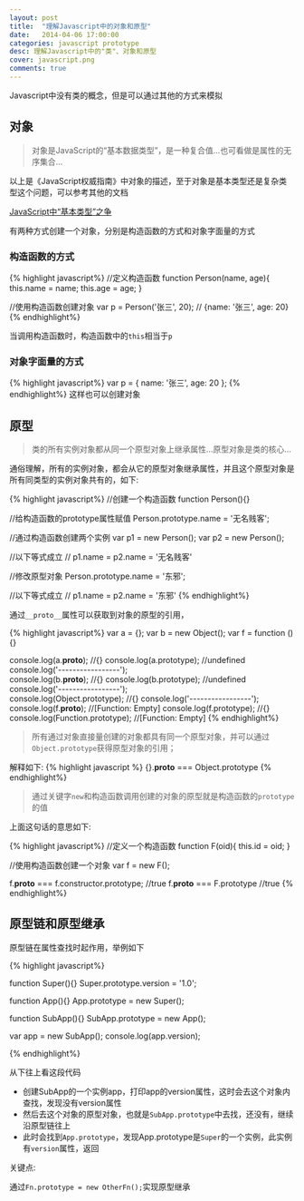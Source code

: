 ```yaml
---
layout: post
title:  "理解Javascript中的对象和原型"
date:   2014-04-06 17:00:00
categories: javascript prototype
desc: 理解Javascript中的"类"、对象和原型
cover: javascript.png
comments: true
---
```


Javascript中没有类的概念，但是可以通过其他的方式来模拟

## 对象

> 对象是JavaScript的“基本数据类型”，是一种复合值…也可看做是属性的无序集合…

以上是《JavaScript权威指南》中对象的描述，至于对象是基本类型还是复杂类型这个问题，可以参考其他的文档

[JavaScript中“基本类型”之争](http://www.cnblogs.com/snandy/archive/2013/01/02/2841899.html)

有两种方式创建一个对象，分别是构造函数的方式和对象字面量的方式


### 构造函数的方式

{% highlight javascript%}
//定义构造函数
function Person(name, age){
  this.name = name;
  this.age = age;
  }

//使用构造函数创建对象
var p = Person('张三', 20); // {name: '张三', age: 20}
{% endhighlight%}


当调用构造函数时，构造函数中的`this`相当于`p`

### 对象字面量的方式

{% highlight javascript%}
var p = {
  name: '张三',
  age: 20
};
{% endhighlight%}
这样也可以创建对象

## 原型

> 类的所有实例对象都从同一个原型对象上继承属性…原型对象是类的核心…

通俗理解，所有的实例对象，都会从它的原型对象继承属性，并且这个原型对象是所有同类型的实例对象共有的，如下:


{% highlight javascript%}
//创建一个构造函数
function Person(){}

//给构造函数的prototype属性赋值
Person.prototype.name = '无名贱客';

//通过构造函数创建两个实例
var p1 = new Person();
var p2 = new Person();

//以下等式成立
// p1.name = p2.name = '无名贱客'

//修改原型对象
Person.prototype.name = '东邪';

//以下等式成立
// p1.name = p2.name = '东邪'
{% endhighlight%}

通过`__proto__`属性可以获取到对象的原型的引用，


{% highlight javascript%}
var a = {};
var b = new Object();
var f = function () {}

console.log(a.__proto__);                             //{}
console.log(a.prototype);                             //undefined
console.log('-----------------');   
console.log(b.__proto__);                             //{}
console.log(b.prototype);                             //undefined
console.log('-----------------');  
console.log(Object.prototype);                        //{}
console.log('-----------------');
console.log(f.__proto__);                             //[Function: Empty]
console.log(f.prototype);                             //{}
console.log(Function.prototype);                      //[Function: Empty]
{% endhighlight%}

> 所有通过对象直接量创建的对象都具有同一个原型对象，并可以通过`Object.prototype`获得原型对象的引用；

解释如下:
{% highlight javascript %}
{}.__proto__ === Object.prototype
{% endhighlight%}

> 通过关键字`new`和构造函数调用创建的对象的原型就是构造函数的`prototype`的值

上面这句话的意思如下:

{% highlight javascript%}
//定义一个构造函数
function F(oid){ this.id = oid; }

//使用构造函数创建一个对象
var f = new F();


f.__proto__ === f.constructor.prototype;   //true
f.__proto__ === F.prototype                //true
{% endhighlight%}


## 原型链和原型继承

原型链在属性查找时起作用，举例如下

{% highlight javascript%}

function Super(){}
Super.prototype.version = '1.0';

function App(){}
App.prototype = new Super();

function SubApp(){}
SubApp.prototype = new App();

var app = new SubApp();
console.log(app.version);

{% endhighlight%}

从下往上看这段代码

- 创建SubApp的一个实例app，打印app的version属性，这时会去这个对象内查找，发现没有version属性
- 然后去这个对象的原型对象，也就是`SubApp.prototype`中去找，还没有，继续沿原型链往上
- 此时会找到`App.prototype`，发现App.prototype是`Super`的一个实例，此实例有`version`属性，返回

关键点:

通过`Fn.prototype = new OtherFn();`实现原型继承


